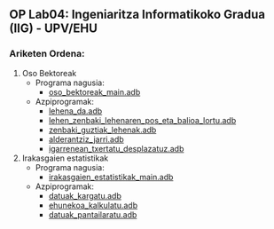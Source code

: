 ## OP Lab04: Ingeniaritza Informatikoko Gradua (IIG) - UPV/EHU

### Ariketen Ordena:
1. Oso Bektoreak
    - Programa nagusia:
      - [oso_bektoreak_main.adb](https://github.com/Bartolumiu/oinarrizko-programazioa-ehu/tree/main/Lab04/src/oso_bektoreak_main.adb)
    - Azpiprogramak:
      - [lehena_da.adb](https://github.com/Bartolumiu/oinarrizko-programazioa-ehu/tree/main/Lab04/src/azpiprogramak/lehena_da.adb)
      - [lehen_zenbaki_lehenaren_pos_eta_balioa_lortu.adb](https://github.com/Bartolumiu/oinarrizko-programazioa-ehu/tree/main/Lab04/src/azpiprogramak/lehen_zenbaki_lehenaren_pos_eta_balioa_lortu.adb)
      - [zenbaki_guztiak_lehenak.adb](https://github.com/Bartolumiu/oinarrizko-programazioa-ehu/tree/main/Lab04/src/azpiprogramak/zenbaki_guztiak_lehenak.adb)
      - [alderantziz_jarri.adb](https://github.com/Bartolumiu/oinarrizko-programazioa-ehu/tree/main/Lab04/src/azpiprogramak/alderantziz_jarri.adb)
      - [igarrenean_txertatu_desplazatuz.adb](https://github.com/Bartolumiu/oinarrizko-programazioa-ehu/tree/main/Lab04/src/azpiprogramak/igarrenean_txertatu_desplazatuz.adb)
2. Irakasgaien estatistikak
    - Programa nagusia: 
      - [irakasgaien_estatistikak_main.adb](https://github.com/Bartolumiu/oinarrizko-programazioa-ehu/tree/main/Lab04/src/irakasgaien_estatistikak_main.adb)
    - Azpiprogramak:
      - [datuak_kargatu.adb](https://github.com/Bartolumiu/oinarrizko-programazioa-ehu/tree/main/Lab04/src/azpiprogramak/datuak_kargatu.adb)
      - [ehunekoa_kalkulatu.adb](https://github.com/Bartolumiu/oinarrizko-programazioa-ehu/tree/main/Lab04/src/azpiprogramak/ehunekoa_kalkulatu.adb)
      - [datuak_pantailaratu.adb](https://github.com/Bartolumiu/oinarrizko-programazioa-ehu/tree/main/Lab04/src/azpiprogramak/datuak_pantailaratu.adb)
